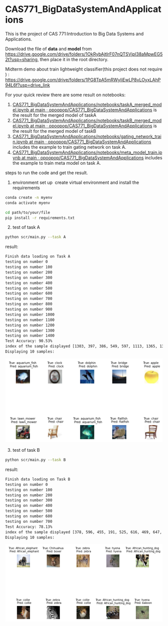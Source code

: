 # CAS771_BigDataSystemAndApplications

This is the project of CAS 771:Introduction to Big Data Systems and Applications.

Download the file of **data** and **model** from https://drive.google.com/drive/folders/1OkRybAjtIrF07nQTSVjpl38aMpwEG52t?usp=sharing, then place it in the root directory. 

Midterm demo about train lightweight classifier(this project does not require ) : https://drive.google.com/drive/folders/1PG8TpA5mRWyIiEwLP8vLOyxLAhP94L6f?usp=drive_link

For your quick review there are some result on notebooks:

1. [CAS771_BigDataSystemAndApplications/notebooks/taskA_merged_model.ipynb at main · opoopop/CAS771_BigDataSystemAndApplications](https://github.com/opoopop/CAS771_BigDataSystemAndApplications/blob/main/notebooks/taskA_merged_model.ipynb) is the result for the merged model of taskA
2. [CAS771_BigDataSystemAndApplications/notebooks/taskB_merged_model.ipynb at main · opoopop/CAS771_BigDataSystemAndApplications](https://github.com/opoopop/CAS771_BigDataSystemAndApplications/blob/main/notebooks/taskB_merged_model.ipynb) is the result for the merged model of taskB
3. [CAS771_BigDataSystemAndApplications/notebooks/gating_network_train.ipynb at main · opoopop/CAS771_BigDataSystemAndApplications](https://github.com/opoopop/CAS771_BigDataSystemAndApplications/blob/main/notebooks/gating_network_train.ipynb) includes the example to train gating network on task A.
4. [CAS771_BigDataSystemAndApplications/notebooks/meta_model_train.ipynb at main · opoopop/CAS771_BigDataSystemAndApplications](https://github.com/opoopop/CAS771_BigDataSystemAndApplications/blob/main/notebooks/meta_model_train.ipynb) includes the example to train meta model on task A.



steps to run the code and get the result.

1. environment set up
​	create virtual environment and install the requirements

```bash
conda create -n myenv
conda activate myenv
```

```bash
cd path/to/your/file
pip install -r requirements.txt
```






2. test of task A

```bash
python scr/main.py --task A
```

result:

```bash
Finish data loading on Task A
testing on number 0
testing on number 100
testing on number 200
testing on number 300
testing on number 400
testing on number 500
testing on number 600
testing on number 700
testing on number 800
testing on number 900
testing on number 1000
testing on number 1100
testing on number 1200
testing on number 1300
testing on number 1400
Test Accuracy: 90.53%
index of the sample displayed [1303, 397, 386, 549, 597, 1113, 1365, 134, 1117, 1164]
Displaying 10 samples:
```

![image-20250408161947244](imgs/taskA.png)

3. test of task B

```bash
python scr/main.py --task B
```

result:

```bash
Finish data loading on Task B
testing on number 0
testing on number 100
testing on number 200
testing on number 300
testing on number 400
testing on number 500
testing on number 600
testing on number 700
Test Accuracy: 78.13%
index of the sample displayed [378, 596, 455, 191, 525, 616, 469, 647, 263, 442]
Displaying 10 samples:

```

![image-20250408162154069](imgs/taskB.png)
